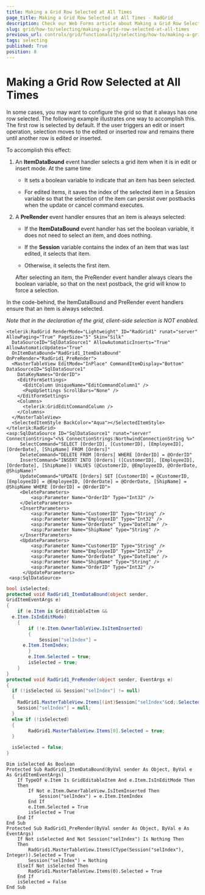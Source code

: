 ```yaml
---
title: Making a Grid Row Selected at All Times
page_title: Making a Grid Row Selected at All Times - RadGrid
description: Check our Web Forms article about Making a Grid Row Selected at All Times.
slug: grid/how-to/selecting/making-a-grid-row-selected-at-all-times
previous_url: controls/grid/functionality/selecting/how-to/making-a-grid-row-selected-at-all-times
tags: selecting
published: True
position: 8
---
```


# Making a Grid Row Selected at All Times

In some cases, you may want to configure the grid so that it always has one row selected. The following example illustrates one way to accomplish this. The first row is selected by default. If the user triggers an edit or insert operation, selection moves to the edited or inserted row and remains there until another row is edited or inserted.

To accomplish this effect:

1. An **ItemDataBound** event handler selects a grid item when it is in edit or insert mode. At the same time
	* It sets a boolean variable to indicate that an item has been selected.

	* For edited items, it saves the index of the selected item in a Session variable so that the selection of the item can persist over postbacks when the update or cancel command executes.

1. A **PreRender** event handler ensures that an item is always selected:
	* If the **ItemDataBound** event handler has set the boolean variable, it does not need to select an item, and does nothing.

	* If the **Session** variable contains the index of an item that was last edited, it selects that item.

	* Otherwise, it selects the first item.

	After selecting an item, the PreRender event handler always clears the boolean variable, so that on the next postback, the grid will know to force a selection.

In the code-behind, the ItemDataBound and PreRender event handlers ensure that an item is always selected.

*Note that in the declaration of the grid, client-side selection is NOT enabled.*

````ASP.NET
<telerik:RadGrid RenderMode="Lightweight" ID="RadGrid1" runat="server" AllowPaging="True" PageSize="5" Skin="Silk"
  DataSourceID="SqlDataSource1" AllowAutomaticInserts="True" AllowAutomaticUpdates="True"
  OnItemDataBound="RadGrid1_ItemDataBound" OnPreRender="RadGrid1_PreRender">
  <MasterTableView EditMode="InPlace" CommandItemDisplay="Bottom" DataSourceID="SqlDataSource1"
    DataKeyNames="OrderID">
    <EditFormSettings>
      <EditColumn UniqueName="EditCommandColumn1" />
      <PopUpSettings ScrollBars="None" />
    </EditFormSettings>
    <Columns>
      <telerik:GridEditCommandColumn />
    </Columns>
  </MasterTableView>
  <SelectedItemStyle BackColor="Aqua"></SelectedItemStyle>
</telerik:RadGrid>
<asp:SqlDataSource ID="SqlDataSource1" runat="server" ConnectionString="<%$ ConnectionStrings:NorthwindConnectionString %>"
     SelectCommand="SELECT [OrderID], [CustomerID], [EmployeeID], [OrderDate], [ShipName] FROM [Orders]"
     DeleteCommand="DELETE FROM [Orders] WHERE [OrderID] = @OrderID"
     InsertCommand="INSERT INTO [Orders] ([CustomerID], [EmployeeID], [OrderDate], [ShipName]) VALUES (@CustomerID, @EmployeeID, @OrderDate, @ShipName)"
     UpdateCommand="UPDATE [Orders] SET [CustomerID] = @CustomerID, [EmployeeID] = @EmployeeID, [OrderDate] = @OrderDate, [ShipName] = @ShipName WHERE [OrderID] = @OrderID">
     <DeleteParameters>
         <asp:Parameter Name="OrderID" Type="Int32" />
     </DeleteParameters>
     <InsertParameters>
         <asp:Parameter Name="CustomerID" Type="String" />
         <asp:Parameter Name="EmployeeID" Type="Int32" />
         <asp:Parameter Name="OrderDate" Type="DateTime" />
         <asp:Parameter Name="ShipName" Type="String" />
     </InsertParameters>
     <UpdateParameters>
         <asp:Parameter Name="CustomerID" Type="String" />
         <asp:Parameter Name="EmployeeID" Type="Int32" />
         <asp:Parameter Name="OrderDate" Type="DateTime" />
         <asp:Parameter Name="ShipName" Type="String" />
         <asp:Parameter Name="OrderID" Type="Int32" />
      </UpdateParameters>
 <asp:SqlDataSource>
````
````C#
bool isSelected;
protected void RadGrid1_ItemDataBound(object sender,
GridItemEventArgs e)
{
    if (e.Item is GridEditableItem &&
  e.Item.IsInEditMode)
    {
        if (!e.Item.OwnerTableView.IsItemInserted)
        {
            Session["selIndex"] =
      e.Item.ItemIndex;
        }
        e.Item.Selected = true;
        isSelected = true;
    }
}
protected void RadGrid1_PreRender(object sender, EventArgs e)
{
  if (!isSelected && Session["selIndex"] != null)
  {
	RadGrid1.MasterTableView.Items[(int)Session["selIndex"&cd;.Selected = true;
	Session["selIndex"] = null;
  }
  else if (!isSelected)
  {
		RadGrid1.MasterTableView.Items[0].Selected = true;
  }

  isSelected = false;
}
````
````VB
Dim isSelected As Boolean
Protected Sub RadGrid1_ItemDataBound(ByVal sender As Object, ByVal e As GridItemEventArgs)
    If TypeOf e.Item Is GridEditableItem And e.Item.IsInEditMode Then
    Then
        If Not e.Item.OwnerTableView.IsItemInserted Then
            Session("selIndex") = e.Item.ItemIndex
        End If
        e.Item.Selected = True
        isSelected = True
    End If
End Sub
Protected Sub RadGrid1_PreRender(ByVal sender As Object, ByVal e As EventArgs)
    If Not isSelected And Not Session("selIndex") Is Nothing Then
    Then
        RadGrid1.MasterTableView.Items(CType(Session("selIndex"), Integer)).Selected = True
        Session("selIndex") = Nothing
    ElseIf Not isSelected Then
        RadGrid1.MasterTableView.Items(0).Selected = True
    End If
    isSelected = False
End Sub
````

